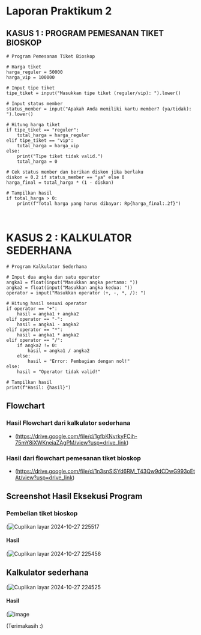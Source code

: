 # Laporan Praktikum 2

## KASUS 1 : PROGRAM PEMESANAN TIKET BIOSKOP
```phython
# Program Pemesanan Tiket Bioskop

# Harga tiket
harga_reguler = 50000
harga_vip = 100000

# Input tipe tiket
tipe_tiket = input("Masukkan tipe tiket (reguler/vip): ").lower()

# Input status member
status_member = input("Apakah Anda memiliki kartu member? (ya/tidak): ").lower()

# Hitung harga tiket
if tipe_tiket == "reguler":
    total_harga = harga_reguler
elif tipe_tiket == "vip":
    total_harga = harga_vip
else:
    print("Tipe tiket tidak valid.")
    total_harga = 0

# Cek status member dan berikan diskon jika berlaku
diskon = 0.2 if status_member == "ya" else 0
harga_final = total_harga * (1 - diskon)

# Tampilkan hasil
if total_harga > 0:
    print(f"Total harga yang harus dibayar: Rp{harga_final:.2f}")

 
```
# KASUS 2 : KALKULATOR SEDERHANA
```phython
# Program Kalkulator Sederhana

# Input dua angka dan satu operator
angka1 = float(input("Masukkan angka pertama: "))
angka2 = float(input("Masukkan angka kedua: "))
operator = input("Masukkan operator (+, -, *, /): ")

# Hitung hasil sesuai operator
if operator == "+":
    hasil = angka1 + angka2
elif operator == "-":
    hasil = angka1 - angka2
elif operator == "*":
    hasil = angka1 * angka2
elif operator == "/":
    if angka2 != 0:
        hasil = angka1 / angka2
    else:
        hasil = "Error: Pembagian dengan nol!"
else:
    hasil = "Operator tidak valid!"

# Tampilkan hasil
print(f"Hasil: {hasil}")
```
## Flowchart
### Hasil Flowchart dari kalkulator sederhana
* (https://drive.google.com/file/d/1gfbKNvrkyFCih-75mY8iXWKneiaZAgPM/view?usp=drive_link)
### Hasil dari flowchart pemesanan tiket bioskop
* (https://drive.google.com/file/d/1n3snSiSYd6RM_T43Qw9dCDwG993oEtAt/view?usp=drive_link)

## Screenshot Hasil Eksekusi Program
### Pembelian tiket bioskop
(![Cuplikan layar 2024-10-27 225517](https://github.com/user-attachments/assets/210cd88d-71e5-4d10-a64d-fee39afbe456)
#### Hasil
(![Cuplikan layar 2024-10-27 225456](https://github.com/user-attachments/assets/05432099-8f5f-4ee5-b856-740eec60199a)
## Kalkulator sederhana
(![Cuplikan layar 2024-10-27 224525](https://github.com/user-attachments/assets/e05f2de7-8f17-4665-85f7-f6b67b7548e9)
#### Hasil
(![image](https://github.com/user-attachments/assets/88f30ee6-7e3f-4e70-a3f7-b575c81e605b)

(Terimakasih :)
